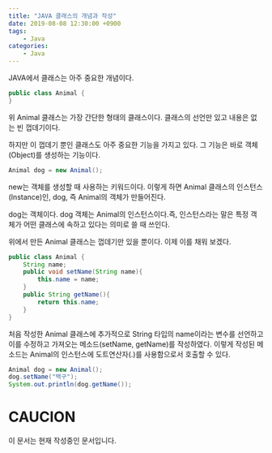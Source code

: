 ```yaml
---
title: "JAVA 클래스의 개념과 작성"
date: 2019-08-08 12:30:00 +0900
tags:
    - Java
categories:
    - Java
---
```

JAVA에서 클래스는 아주 중요한 개념이다.
```java
public class Animal {
}
```
위 Animal 클래스는 가장 간단한 형태의 클래스이다. 클래스의 선언만 있고 내용은 없는 빈 껍데기이다.

하지만 이 껍데기 뿐인 클래스도 아주 중요한 기능을 가지고 있다. 그 기능은 바로 객체(Object)를 생성하는 기능이다.
```java
Animal dog = new Animal();
```
new는 객체를 생성할 때 사용하는 키워드이다. 이렇게 하면 Animal 클래스의 인스턴스(Instance)인, dog, 즉 Animal의 객체가 만들어진다.

dog는 객체이다.
dog 객체는 Animal의 인스턴스이다.즉, 인스턴스라는 말은 특정 객체가 어떤 클래스에 속하고 있다는 의미로 쓸 때 쓰인다.

위에서 만든 Animal 클래스는 껍데기만 있을 뿐이다. 이제 이를 채워 보겠다.

```java
public class Animal {
	String name;
	public void setName(String name){
		this.name = name;
	}
	public String getName(){
		return this.name;
	}
}
```
처음 작성한 Animal 클래스에 추가적으로 String 타입의 name이라는 변수를 선언하고 이를 수정하고 가져오는 메소드(setName, getName)를 작성하였다.
 이렇게 작성된 메소드는 Animal의 인스턴스에 도트연산자(.)를 사용함으로서 호출할 수 있다.

```java
Animal dog = new Animal();
dog.setName("백구");
System.out.println(dog.getName());
```

# CAUCION
이 문서는 현재 작성중인 문서입니다.
